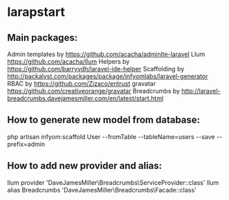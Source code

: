 # larapstart
## Main packages:
Admin templates by https://github.com/acacha/adminlte-laravel
Llum https://github.com/acacha/llum
Helpers by https://github.com/barryvdh/laravel-ide-helper
Scaffolding by http://packalyst.com/packages/package/infyomlabs/laravel-generator
RBAC by https://github.com/Zizaco/entrust
gravatar https://github.com/creativeorange/gravatar
Breadcrumbs by http://laravel-breadcrumbs.davejamesmiller.com/en/latest/start.html

## How to generate new model from database:
php artisan infyom:scaffold User --fromTable --tableName=users --save --prefix=admin

## How to add new provider and alias:
llum provider 'DaveJamesMiller\Breadcrumbs\ServiceProvider::class'
llum alias Breadcrumbs 'DaveJamesMiller\Breadcrumbs\Facade::class'